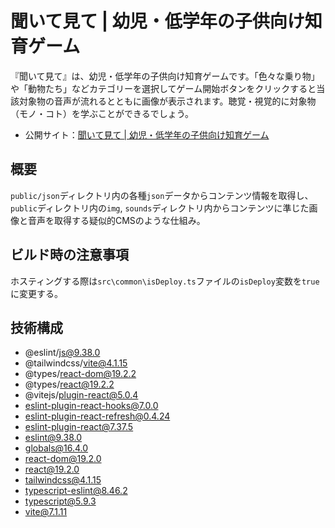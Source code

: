 # 聞いて見て | 幼児・低学年の子供向け知育ゲーム
『聞いて見て』は、幼児・低学年の子供向け知育ゲームです。「色々な乗り物」や「動物たち」などカテゴリーを選択してゲーム開始ボタンをクリックすると当該対象物の音声が流れるとともに画像が表示されます。聴覚・視覚的に対象物（モノ・コト）を学ぶことができるでしょう。

- 公開サイト：[聞いて見て | 幼児・低学年の子供向け知育ゲーム](https://changesound-app.vercel.app/)

## 概要
`public/json`ディレクトリ内の各種`json`データからコンテンツ情報を取得し、`public`ディレクトリ内の`img`, `sounds`ディレクトリ内からコンテンツに準じた画像と音声を取得する疑似的CMSのような仕組み。

## ビルド時の注意事項
ホスティングする際は`src\common\isDeploy.ts`ファイルの`isDeploy`変数を`true`に変更する。

## 技術構成
- @eslint/js@9.38.0
- @tailwindcss/vite@4.1.15
- @types/react-dom@19.2.2
- @types/react@19.2.2
- @vitejs/plugin-react@5.0.4
- eslint-plugin-react-hooks@7.0.0
- eslint-plugin-react-refresh@0.4.24
- eslint-plugin-react@7.37.5
- eslint@9.38.0
- globals@16.4.0
- react-dom@19.2.0
- react@19.2.0
- tailwindcss@4.1.15
- typescript-eslint@8.46.2
- typescript@5.9.3
- vite@7.1.11
